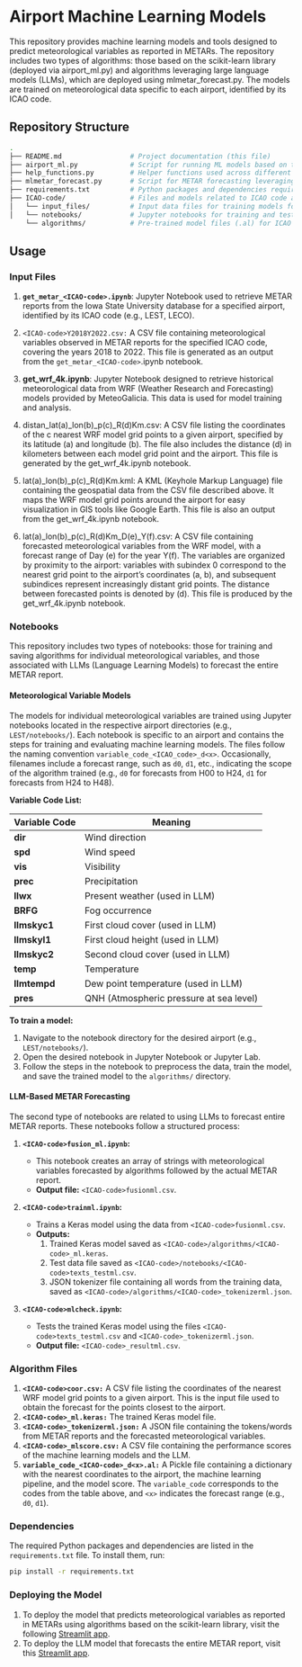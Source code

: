 
# Airport Machine Learning Models

This repository provides machine learning models and tools designed to predict meteorological variables as reported in METARs. The repository includes two types of algorithms: those based on the scikit-learn library (deployed via airport_ml.py) and algorithms leveraging large language models (LLMs), which are deployed using mlmetar_forecast.py. The models are trained on meteorological data specific to each airport, identified by its ICAO code.

## Repository Structure

```bash
.
├── README.md                 # Project documentation (this file)
├── airport_ml.py             # Script for running ML models based on the scikit-learn library
├── help_functions.py         # Helper functions used across different scripts
├── mlmetar_forecast.py       # Script for METAR forecasting leveraging large language models (LLMs)
├── requirements.txt          # Python packages and dependencies required
├── ICAO-code/                # Files and models related to ICAO code airport            
│   └── input_files/          # Input data files for training models for ICAO code airport
│   └── notebooks/            # Jupyter notebooks for training and testing models for ICAO code airport
    └── algorithms/           # Pre-trained model files (.al) for ICAO code airport 
```

## Usage

### Input Files

1. **`get_metar_<ICAO-code>.ipynb`**: Jupyter Notebook used to retrieve METAR reports from the Iowa State University database for a specified airport, identified by its ICAO code (e.g., LEST, LECO).

2. `<ICAO-code>Y2018Y2022.csv:` A CSV file containing meteorological variables observed in METAR reports for the specified ICAO code, covering the years 2018 to 2022. This file is generated as an output from the `get_metar_<ICAO-code>`.ipynb notebook.

3. **get_wrf_4k.ipynb**: Jupyter Notebook designed to retrieve historical meteorological data from WRF (Weather Research and Forecasting) models provided by MeteoGalicia. This data is used for model training and analysis.

4. distan_lat(a)_lon(b)_p(c)_R(d)Km.csv: A CSV file listing the coordinates of the c nearest WRF model grid points to a given airport, specified by its latitude (a) and longitude (b). The file also includes the distance (d) in kilometers between each model grid point and the airport. This file is generated by the get_wrf_4k.ipynb notebook.

5. lat(a)_lon(b)_p(c)_R(d)Km.kml: A KML (Keyhole Markup Language) file containing the geospatial data from the CSV file described above. It maps the WRF model grid points around the airport for easy visualization in GIS tools like Google Earth. This file is also an output from the get_wrf_4k.ipynb notebook.

6. lat(a)_lon(b)_p(c)_R(d)Km_D(e)_Y(f).csv: A CSV file containing forecasted meteorological variables from the WRF model, with a forecast range of Day (e) for the year Y(f). The variables are organized by proximity to the airport: variables with subindex 0 correspond to the nearest grid point to the airport’s coordinates (a, b), and subsequent subindices represent increasingly distant grid points. The distance between forecasted points is denoted by (d). This file is produced by the get_wrf_4k.ipynb notebook.

### Notebooks

This repository includes two types of notebooks: those for training and saving algorithms for individual meteorological variables, and those associated with LLMs (Language Learning Models) to forecast the entire METAR report.

#### Meteorological Variable Models

The models for individual meteorological variables are trained using Jupyter notebooks located in the respective airport directories (e.g., `LEST/notebooks/`). Each notebook is specific to an airport and contains the steps for training and evaluating machine learning models. The files follow the naming convention `variable_code_<ICAO_code>_d<x>`. Occasionally, filenames include a forecast range, such as `d0`, `d1`, etc., indicating the scope of the algorithm trained (e.g., `d0` for forecasts from H00 to H24, `d1` for forecasts from H24 to H48).

**Variable Code List:**

| Variable Code | Meaning                                  |
| ------------- | ---------------------------------------- |
| **dir**       | Wind direction                           |
| **spd**       | Wind speed                               |
| **vis**       | Visibility                               |
| **prec**      | Precipitation                            |
| **llwx**      | Present weather (used in LLM)            |
| **BRFG**      | Fog occurrence                           |
| **llmskyc1**  | First cloud cover (used in LLM)          |
| **llmskyl1**  | First cloud height (used in LLM)         |
| **llmskyc2**  | Second cloud cover (used in LLM)         |
| **temp**      | Temperature                              |
| **llmtempd**  | Dew point temperature (used in LLM)      |
| **pres**      | QNH (Atmospheric pressure at sea level)  |

**To train a model:**

1. Navigate to the notebook directory for the desired airport (e.g., `LEST/notebooks/`).
2. Open the desired notebook in Jupyter Notebook or Jupyter Lab.
3. Follow the steps in the notebook to preprocess the data, train the model, and save the trained model to the `algorithms/` directory.

#### LLM-Based METAR Forecasting

The second type of notebooks are related to using LLMs to forecast entire METAR reports. These notebooks follow a structured process:

1. **`<ICAO-code>fusion_ml.ipynb`:**
   - This notebook creates an array of strings with meteorological variables forecasted by algorithms followed by the actual METAR report.
   - **Output file:** `<ICAO-code>fusionml.csv`.

2. **`<ICAO-code>trainml.ipynb`:**
   - Trains a Keras model using the data from `<ICAO-code>fusionml.csv`.
   - **Outputs:**
     1. Trained Keras model saved as `<ICAO-code>/algorithms/<ICAO-code>_ml.keras`.
     2. Test data file saved as `<ICAO-code>/notebooks/<ICAO-code>texts_testml.csv`.
     3. JSON tokenizer file containing all words from the training data, saved as `<ICAO-code>/algorithms/<ICAO-code>_tokenizerml.json`.

3. **`<ICAO-code>mlcheck.ipynb`:**
   - Tests the trained Keras model using the files `<ICAO-code>texts_testml.csv` and `<ICAO-code>_tokenizerml.json`.
   - **Output file:** `<ICAO-code>_resultml.csv`.


### Algorithm Files

1. **`<ICAO-code>coor.csv:`** A CSV file listing the coordinates of the nearest WRF model grid points to a given airport. This is the input file used to obtain the forecast for the points closest to the airport.
2. **`<ICAO-code>_ml.keras:`** The trained Keras model file.
3. **`<ICAO-code>_tokenizerml.json:`** A JSON file containing the tokens/words from METAR reports and the forecasted meteorological variables.
4. **`<ICAO-code>_mlscore.csv:`** A CSV file containing the performance scores of the machine learning models and the LLM.
5. **`variable_code_<ICAO-code>_d<x>.al:`** A Pickle file containing a dictionary with the nearest coordinates to the airport, the machine learning pipeline, and the model score. The `variable_code` corresponds to the codes from the table above, and `<x>` indicates the forecast range (e.g., `d0`, `d1`).


### Dependencies

The required Python packages and dependencies are listed in the `requirements.txt` file. To install them, run:

```bash
pip install -r requirements.txt
```

### Deploying the Model

1. To deploy the model that predicts meteorological variables as reported in METARs using algorithms based on the scikit-learn library, visit the following [Streamlit app](https://airport-ml.streamlit.app/).
2. To deploy the LLM model that forecasts the entire METAR report, visit this [Streamlit app](https://llmmetarforecast-ml.streamlit.app/).



